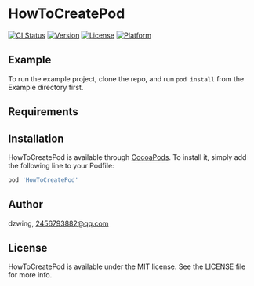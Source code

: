 # HowToCreatePod

[![CI Status](https://img.shields.io/travis/dzwing/HowToCreatePod.svg?style=flat)](https://travis-ci.org/dzwing/HowToCreatePod)
[![Version](https://img.shields.io/cocoapods/v/HowToCreatePod.svg?style=flat)](https://cocoapods.org/pods/HowToCreatePod)
[![License](https://img.shields.io/cocoapods/l/HowToCreatePod.svg?style=flat)](https://cocoapods.org/pods/HowToCreatePod)
[![Platform](https://img.shields.io/cocoapods/p/HowToCreatePod.svg?style=flat)](https://cocoapods.org/pods/HowToCreatePod)

## Example

To run the example project, clone the repo, and run `pod install` from the Example directory first.

## Requirements

## Installation

HowToCreatePod is available through [CocoaPods](https://cocoapods.org). To install
it, simply add the following line to your Podfile:

```ruby
pod 'HowToCreatePod'
```

## Author

dzwing, 2456793882@qq.com

## License

HowToCreatePod is available under the MIT license. See the LICENSE file for more info.
